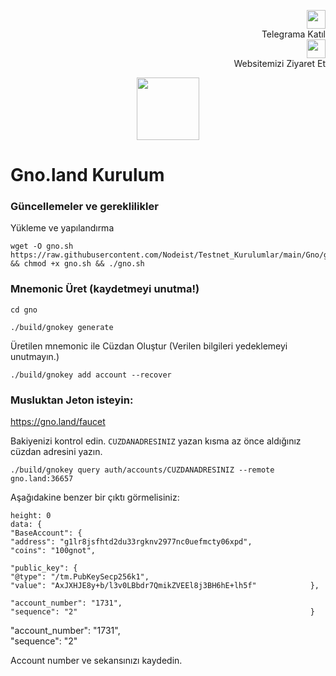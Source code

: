 
<p style="font-size:14px" align="right">
 <a href="https://t.me/nodeistt" target="_blank"><img src="https://github.com/Nodeist/Testnet_Kurulumlar/blob/fee87fe32609c1704206721b9fb16e4c5de75a96/telegramlogo.png" width="30"/></a><br>Telegrama Katıl<br>
<a href="https://nodeist.site/" target="_blank"><img src="https://raw.githubusercontent.com/Nodeist/Testnet_Kurulumlar/main/logo.png" width="30"/></a><br> Websitemizi Ziyaret Et 
</p>


<p align="center">
  <img height="100" height="auto" src="https://raw.githubusercontent.com/Nodeist/Testnet_Kurulumlar/main/Gno/75237105%20(1).png">
</p>

# Gno.land Kurulum

### Güncellemeler ve gereklilikler
Yükleme ve yapılandırma

```
wget -O gno.sh https://raw.githubusercontent.com/Nodeist/Testnet_Kurulumlar/main/Gno/gno.sh && chmod +x gno.sh && ./gno.sh

```

### Mnemonic Üret (kaydetmeyi unutma!)

```
cd gno

./build/gnokey generate
```

Üretilen mnemonic ile Cüzdan Oluştur (Verilen bilgileri yedeklemeyi unutmayın.)
```
./build/gnokey add account --recover
```

### Musluktan Jeton isteyin:
https://gno.land/faucet

Bakiyenizi kontrol edin. `CUZDANADRESINIZ` yazan kısma az önce aldığınız cüzdan adresini yazın.

```
./build/gnokey query auth/accounts/CUZDANADRESINIZ --remote gno.land:36657
```



Aşağıdakine benzer bir çıktı görmelisiniz:

```
height: 0                                                            
data: {                                                                
"BaseAccount": {                                                       
"address": "g1lr8jsfhtd2du33rgknv2977nc0uefmcty06xpd",               
"coins": "100gnot",                                                   

"public_key": {                                                        
"@type": "/tm.PubKeySecp256k1",                                      
"value": "AxJXHJE8y+b/l3v0LBbdr7QmikZVEEl8j3BH6hE+lh5f"            },                                                                   

"account_number": "1731",                                            
"sequence": "2"                                                    }
```

"account_number": "1731",                                            
"sequence": "2"    

Account number ve sekansınızı kaydedin.
